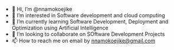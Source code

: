 - 👋 Hi, I’m @nnamokoejike
- 👀 I’m interested in Software development and cloud computing 
- 🌱 I’m currently learning Software Development, Deployment and Optimization using Artificial Intelligence 
- 💞️ I’m looking to collaborate on SOftware Development Projects
- 📫 How to reach me on email by nnamokoejike@gmail.com

<!---
nnamokoejike/nnamokoejike is a ✨ special ✨ repository because its `README.md` (this file) appears on your GitHub profile.
You can click the Preview link to take a look at your changes.
--->
